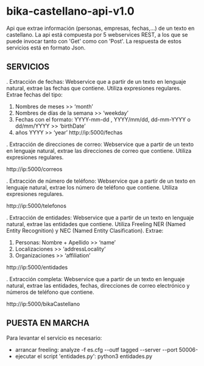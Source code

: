 bika-castellano-api-v1.0
========================

Api que extrae información (personas, empresas, fechas,...) de un texto en castellano.
La api está compuesta por 5 webservices REST, a los que se puede invocar tanto con 'Get' como con 'Post'. La respuesta de estos servicios está en formato Json. 


SERVICIOS
---------

. Extracción de fechas: Webservice que a partir de un texto en lenguaje natural, extrae las fechas que contiene. Utiliza expresiones regulares. Extrae fechas del tipo:
1) Nombres de meses >> ‘month’
2) Nombres de días de la semana >> ‘weekday’
3) Fechas con el formato: YYYY-mm-dd , YYYY/mm/dd, dd-mm-YYYY  o  dd/mm/YYYY >> ‘birthDate’
4) años YYYY >> ‘year’
http://ip:5000/fechas


. Extracción de direcciones de correo: Webservice que a partir de un texto en lenguaje natural, extrae las direcciones de correo que contiene. Utiliza expresiones regulares.

http://ip:5000/correos


. Extracción de número de teléfono: Webservice que a partir de un texto en lenguaje natural, extrae los número de teléfono que contiene. Utiliza expresiones regulares.

http://ip:5000/telefonos

. Extracción de entidades: Webservice que a partir de un texto en lenguaje natural, extrae las entidades que contiene. Utiliza Freeling NER (Named Entity Recognition) y NEC (Named Entity Clasification). Extrae:
1) Personas: Nombre + Apellido >> ‘name’
2) Localizaciones >> ‘addressLocality’
3) Organizaciones  >> ‘affiliation’

http://ip:5000/entidades


. Extracción completa: Webservice que a  partir de un texto en lenguaje natural,  extrae las entidades, fechas, direcciones de correo electrónico y números de teléfono que contiene.

http://ip:5000/bikaCastellano


PUESTA EN MARCHA
----------------
Para levantar el servicio es necesario:
- arrancar freeling: analyze -f es.cfg --outf tagged --server --port 50006-
- ejecutar el script 'entidades.py': python3 entidades.py
